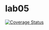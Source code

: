 # lab05
[![Coverage Status](https://coveralls.io/repos/github/mongilyov/lab05/badge.svg?branch=main)](https://coveralls.io/github/mongilyov/lab05?branch=main)
